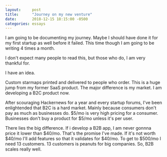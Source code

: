 ```yaml
---
layout:     post
title:      "Journey on my new venture"
date:       2018-12-15 18:15:00 -0500
categories: essays
---
```




I am going to be documenting my journey. Maybe I should have done it for my first startup as well before it failed. This time though I am going to be writing 4 times a month. 

I don't expect many people to read this, but those who do, I am very thankful for.

I have an idea.
 
Custom starmaps printed and delivered to people who order. This is a huge jump from my former SaaS product. The major difference is my market. I am developing a B2C product now. 

After scouraging Hackernews for a year and every startup forums, I've been enlightended that B2C is a hard market. Mainly because consumers don't pay as much as businesses do. $5/mo is very high pricing for a consumer. Businesses don't buy a product for $5/mo unless it's per user.

There lies the big difference. If i develop a B2B app, I am never gonnna price it lower than $40/mo. That's the promise I've made. If it's not worth $40/mo I'll add features so that it validates for $40/mo. To get to $500/mo I need 13 customers. 13 customers is peanuts for big companies. So, B2B scales really well. 

